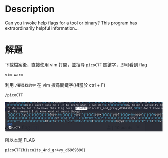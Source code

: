 # Description
Can you invoke help flags for a tool or binary? This program has extraordinarily helpful information...

# 解題
下載檔案後，直接使用 vim 打開，並搜尋 `picoCTF` 關鍵字，即可看到 flag
```bash
vim warm
```
利用 `/要尋找的字` 在 vim 搜尋關鍵字(相當於 ctrl + F)
```bash
/picoCTF
```
![flag](../assets/Wave_a_flag__1.png)
<!-- flag -->
所以本題 FLAG 
```text
picoCTF{b1scu1ts_4nd_gr4vy_d6969390}
```
